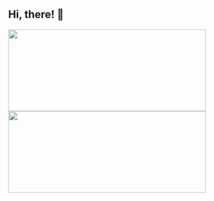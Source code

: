 ## Hi, there! 👏 

<div>
<a href="https://github.com/callmewenhao?tab=repositories">
<img height="165" width="400" src="https://github-readme-stats.vercel.app/api?username=callmewenhao&show_icons=true&include_all_commits=true&hide_border=true" />
<img height="165" width="400" src="https://github-readme-stats.vercel.app/api/top-langs/?username=callmewenhao&layout=compact&langs_count=5&hide_border=true&hide=HTML,JavaScript,CSS" />
</a>
</div>

